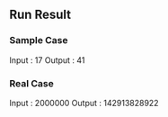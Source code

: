 ## Run Result

### Sample Case

Input : 17
Output : 41

### Real Case

Input : 2000000
Output : 142913828922